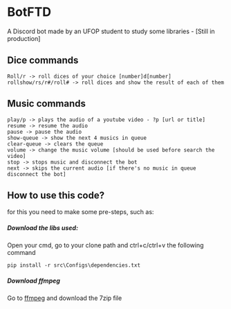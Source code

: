 # BotFTD

A Discord bot made by an UFOP student to study some libraries - [Still in production]

## Dice commands
```
Roll/r -> roll dices of your choice [number]d[number]
rollshow/rs/r#/roll# -> roll dices and show the result of each of them
```

## Music commands
```
play/p -> plays the audio of a youtube video - ?p [url or title]
resume -> resume the audio
pause -> pause the audio
show-queue -> show the next 4 musics in queue
clear-queue -> clears the queue
volume -> change the music volume [should be used before search the video]
stop -> stops music and disconnect the bot
next -> skips the current audio [if there's no music in queue disconnect the bot]
```

## How to use this code?

for this you need to make some pre-steps, such as:

##### Download the libs used:

Open your cmd, go to your clone path and ctrl+c/ctrl+v the following command
```
pip install -r src\Configs\dependencies.txt
```

##### Download ffmpeg

Go to [ffmpeg](https://www.ffmpeg.org/download.html) and download the 7zip file
